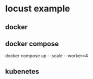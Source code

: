 # locust example

## docker

## docker compose

docker compose up --scale --worker=4

## kubenetes

